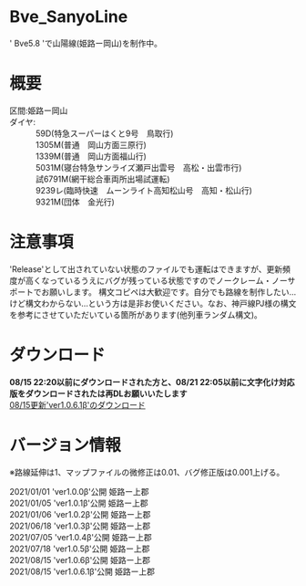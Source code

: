 # Bve_SanyoLine
' Bve5.8 'で山陽線(姫路ー岡山)を制作中。  
# 概要  
区間:姫路ー岡山  
ダイヤ:  
　　　 59D(特急スーパーはくと9号　鳥取行)  
　　　 1305M(普通　岡山方面三原行)  
　　　 1339M(普通　岡山方面福山行)  
　　　 5031M(寝台特急サンライズ瀬戸出雲号　高松・出雲市行)  
　　　 試6791M(網干総合車両所出場試運転)  
　　　 9239レ(臨時快速　ムーンライト高知松山号　高知・松山行)  
　　　 9321M(団体　金光行) 
# 注意事項
'Release'として出されていない状態のファイルでも運転はできますが、更新頻度が高くなっているうえにバグが残っている状態ですのでノークレーム・ノーサポートでお願いします。
構文コピペは大歓迎です。自分でも路線を制作したい…けど構文わからない…という方は是非お使いください。なお、神戸線PJ様の構文を参考にさせていただいている箇所があります(他列車ランダム構文)。

# ダウンロード  
**08/15 22:20以前にダウンロードされた方と、08/21 22:05以前に文字化け対応版をダウンロードされたは再DLお願いいたします**  
[08/15更新'ver1.0.6.1β'のダウンロード](https://github.com/sankakujirusi12/Bve_SanyoLine/archive/refs/tags/1.0.6.1%CE%B2.zip)  
  
# バージョン情報
※路線延伸は1、マップファイルの微修正は0.01、バグ修正版は0.001上げる。  
  
2021/01/01 'ver1.0.0β'公開	姫路ー上郡  
2021/01/05 'ver1.0.1β'公開	姫路ー上郡  
2021/01/06 'ver1.0.2β'公開	姫路ー上郡  
2021/06/18 'ver1.0.3β'公開	姫路ー上郡  
2021/07/05 'ver1.0.4β'公開	姫路ー上郡  
2021/07/18 'ver1.0.5β'公開	姫路ー上郡  
2021/08/15 'ver1.0.6β'公開	姫路ー上郡  
2021/08/15 'ver1.0.6.1β'公開	姫路ー上郡  
